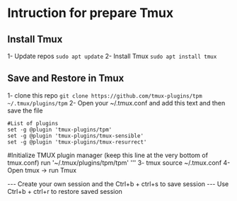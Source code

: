 # Intruction for prepare Tmux

## Install Tmux

1- Update repos
```sudo apt update```
2- Install Tmux
```sudo apt install tmux```

## Save and Restore in Tmux

1- clone this repo
```git clone https://github.com/tmux-plugins/tpm ~/.tmux/plugins/tpm```
2- Open your ~/.tmux.conf and add this text and then save the file

```
#List of plugins
set -g @plugin 'tmux-plugins/tpm'
set -g @plugin 'tmux-plugins/tmux-sensible'
set -g @plugin 'tmux-plugins/tmux-resurrect'
```

#Initialize TMUX plugin manager (keep this line at the very bottom of tmux.conf)
run '~/.tmux/plugins/tpm/tpm' 
'''
3- tmux source ~/.tmux.conf
4- Open tmux -> run Tmux

--- Create your own session and the Ctrl+b + ctrl+s to save session
--- Use Ctrl+b + ctrl+r to restore saved session





